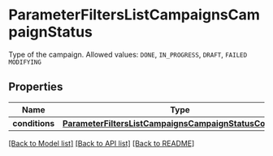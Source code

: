 # ParameterFiltersListCampaignsCampaignStatus

Type of the campaign. Allowed values: `DONE`, `IN_PROGRESS`, `DRAFT`, `FAILED` `MODIFYING`

## Properties

Name | Type | Description | Notes
------------ | ------------- | ------------- | -------------
**conditions** | [**ParameterFiltersListCampaignsCampaignStatusConditions**](ParameterFiltersListCampaignsCampaignStatusConditions.md) |  | [optional] 

[[Back to Model list]](../README.md#documentation-for-models) [[Back to API list]](../README.md#documentation-for-api-endpoints) [[Back to README]](../README.md)



